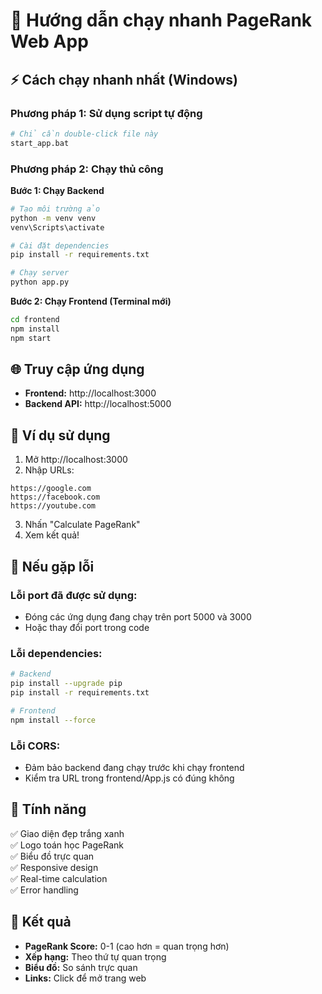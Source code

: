 # 🚀 Hướng dẫn chạy nhanh PageRank Web App

## ⚡ Cách chạy nhanh nhất (Windows)

### Phương pháp 1: Sử dụng script tự động
```bash
# Chỉ cần double-click file này
start_app.bat
```

### Phương pháp 2: Chạy thủ công

**Bước 1: Chạy Backend**
```bash
# Tạo môi trường ảo
python -m venv venv
venv\Scripts\activate

# Cài đặt dependencies
pip install -r requirements.txt

# Chạy server
python app.py
```

**Bước 2: Chạy Frontend (Terminal mới)**
```bash
cd frontend
npm install
npm start
```

## 🌐 Truy cập ứng dụng

- **Frontend:** http://localhost:3000
- **Backend API:** http://localhost:5000

## 📝 Ví dụ sử dụng

1. Mở http://localhost:3000
2. Nhập URLs:
```
https://google.com
https://facebook.com
https://youtube.com
```
3. Nhấn "Calculate PageRank"
4. Xem kết quả!

## 🔧 Nếu gặp lỗi

### Lỗi port đã được sử dụng:
- Đóng các ứng dụng đang chạy trên port 5000 và 3000
- Hoặc thay đổi port trong code

### Lỗi dependencies:
```bash
# Backend
pip install --upgrade pip
pip install -r requirements.txt

# Frontend
npm install --force
```

### Lỗi CORS:
- Đảm bảo backend đang chạy trước khi chạy frontend
- Kiểm tra URL trong frontend/App.js có đúng không

## 📱 Tính năng

✅ Giao diện đẹp trắng xanh  
✅ Logo toán học PageRank  
✅ Biểu đồ trực quan  
✅ Responsive design  
✅ Real-time calculation  
✅ Error handling  

## 🎯 Kết quả

- **PageRank Score:** 0-1 (cao hơn = quan trọng hơn)
- **Xếp hạng:** Theo thứ tự quan trọng
- **Biểu đồ:** So sánh trực quan
- **Links:** Click để mở trang web 